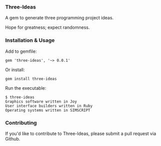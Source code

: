 ### Three-Ideas

A gem to generate three programming project ideas.

Hope for greatness; expect randomness.

### Installation & Usage

Add to gemfile:
```
gem 'three-ideas', '~> 0.0.1'
```
Or install:
```
gem install three-ideas
```
Run the executable:
```
$ three-ideas
Graphics software written in Joy
User interface builders written in Ruby
Operating systems written in SIMSCRIPT
```

### Contributing

If you'd like to contribute to Three-Ideas, please submit a pull request via Github.
